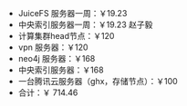 + JuiceFS 服务器一周：￥19.23		
+ 中央索引服务器一周：￥19.23                  赵子毅
+ 计算集群head节点：￥120                       
+ vpn 服务器：￥120                              
+ neo4j 服务器：￥168                              
+ 中央索引服务器：￥168
+ 一台腾讯云服务器（ghx，存储节点）：￥100
+ 合计：￥ 714.46